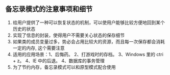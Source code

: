 ## 备忘录模式的注意事项和细节

1.  给用户提供了一种可以恢复状态的机制，可以使用户能够比较方便地回到某个历史的状态
2.  实现了信息的封装，使得用户不需要关心状态的保存细节
3.  如果类的成员变量过多，势必会占用比较大的资源，而且每一次保存都会消耗一定的内存, 这个需要注意
4.  适用的应用场景：1、后悔药。 2、打游戏时的存档。 3、Windows 里的 ctri + z。 4、IE 中的后退。 4、数据库的事务管理
5.  为了节约内存，备忘录模式可以和原型模式配合使用